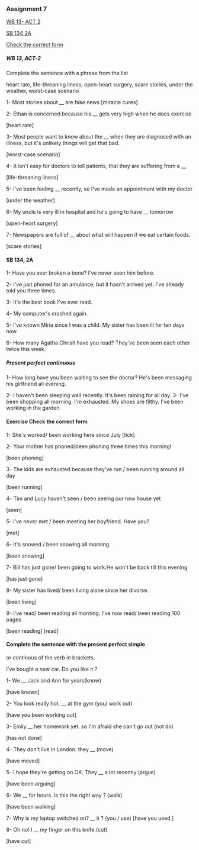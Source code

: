 ### Assignment 7
[WB 13- ACT 2](#wb-13-act-2)

[SB 134 2A](#sb-134-2a)

[Check the correct form](#exercise-check-the-correct-form)




##### WB 13, ACT-2

Complete the sentence with a phrase from the list

heart rate, life-threaning ilness, open-heart surgery,
scare stories, under the weather, worst-case scenario

1- Most stories about __ are fake news
[miracle cures]

2- Ethan is concerned because his __ gets very high when he does
exercise

[heart rate]

3- Most people want to know about the __ when they are diagnosed
with an illness, but it's unlikely things will get that bad.

[worst-case scenario]

4- It isn't easy for doctors to tell patients, that they are suffering
from a __

[life-threaning ilness]

5- I've been feeling __ recently, so I've made an appointment
with my doctor

[under the weather]

6- My uncle is very ill in hospital and he's going to have
__ tomorrow

[open-heart surgery]

7- Newspapers are full of __ about what will happen if we eat
certain foods.

[scare stories]


#### SB 134, 2A

1- Have you ever broken a bone?
I've never seen him before.

2- I've just phoned for an amulance, but it hasn't arrived yet.
I've already told you three times.

3- It's the best book I've ever read.

4- My computer's crashed again.

5- I've known Miria since I was a child.
My sister has been ill for ten days now.

6- How many Agatha Christi have you read?
They've been seen each other twice this week.

##### Present perfect continuous

1- How long have you been waiting to see the doctor?
He's been messaging his girlfriend all evening.

2- I haven't been sleeping well recently.
It's been raining for all day.
3- I've been shopping all morning. I'm exhausted.
My shoes are filthy. I've been working in the garden.


#### Exercise Check the correct form
1- She's worked/ been working here since July
 [tick]

2- Your mother has phoned/been phoning three times this morning!

[been phoning]

3- The kids are exhausted because they've run / been running around all day

[been running]

4- Tim and Lucy haven't seen / been seeing our new house yet

[seen]

5- I've never met / been meeting her boyfriend. Have you?

[met]

6- It's snowed / been snowing all morning.

[been snowing]

7- Bill has just gone/ been going to work.He won't be back
till this evening

[has just gone]

8- My sister has lived/ been living alone since her divorse.

[been living]

9- I've read/ been reading all morning. I've now read/ been reading
100 pages

[been reading] [read]

#### Complete the sentence with the present perfect simple
or continous of the verb in brackets.

I've bought a new car. Do you like it ?

1- We __ Jack and Ann for years(know)

[have known]

2- You look really hot. __ at the gym (you/ work out)

[have you been working out]

3- Emily __ her homework yet. so I'm afraid she can't go out (not do)

[has not done]

4- They don't live in London. they __ (move)

[have moved]

5- I hope they're getting on OK. They __ a lot recently (argue)

[have been arguing]

6- We __ for hours. Is this the right way ? (walk)

[have been walking]

7- Why is my laptop switched on? __ it ? (you / use)
[have you used ]

8- Oh no! I __ my finger on this knife.(cut)

[have cut]
